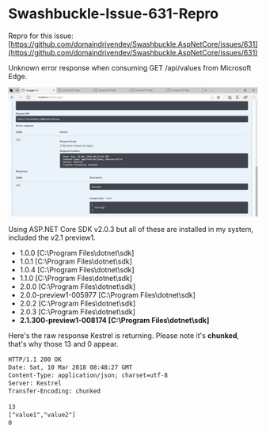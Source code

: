 # Swashbuckle-Issue-631-Repro

Repro for this issue: [https://github.com/domaindrivendev/Swashbuckle.AspNetCore/issues/631](https://github.com/domaindrivendev/Swashbuckle.AspNetCore/issues/631)

Unknown error response when consuming GET /api/values from Microsoft Edge.

![image.png](image.png)

Using ASP.NET Core SDK v2.0.3 but all of these are installed in my system, included the v2.1 preview1.

* 1.0.0 [C:\Program Files\dotnet\sdk]
* 1.0.1 [C:\Program Files\dotnet\sdk]
* 1.0.4 [C:\Program Files\dotnet\sdk]
* 1.1.0 [C:\Program Files\dotnet\sdk]
* 2.0.0 [C:\Program Files\dotnet\sdk]
* 2.0.0-preview1-005977 [C:\Program Files\dotnet\sdk]
* 2.0.2 [C:\Program Files\dotnet\sdk]
* 2.0.3 [C:\Program Files\dotnet\sdk]
* **2.1.300-preview1-008174 [C:\Program Files\dotnet\sdk]**

Here's the raw response Kestrel is returning. Please note it's **chunked**, that's why those 13 and 0 appear.
```
HTTP/1.1 200 OK
Date: Sat, 10 Mar 2018 08:48:27 GMT
Content-Type: application/json; charset=utf-8
Server: Kestrel
Transfer-Encoding: chunked

13
["value1","value2"]
0

```

